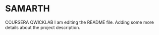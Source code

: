 # SAMARTH
COURSERA QWICKLAB
I am editing the README file. Adding some more details about the project description.
